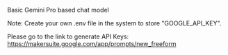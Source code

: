 Basic Gemini Pro based chat model

Note: Create your own .env file in the system to store "GOOGLE_API_KEY". 

Please go to the link to generate API Keys: https://makersuite.google.com/app/prompts/new_freeform

